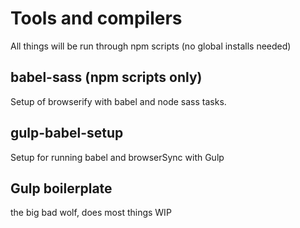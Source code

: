 # Tools and compilers
All things will be run through npm scripts (no global installs needed)

## babel-sass (npm scripts only)
Setup of browserify with babel and node sass tasks.


## gulp-babel-setup
Setup for running babel and browserSync with Gulp


## Gulp boilerplate
the big bad wolf, does most things
WIP
